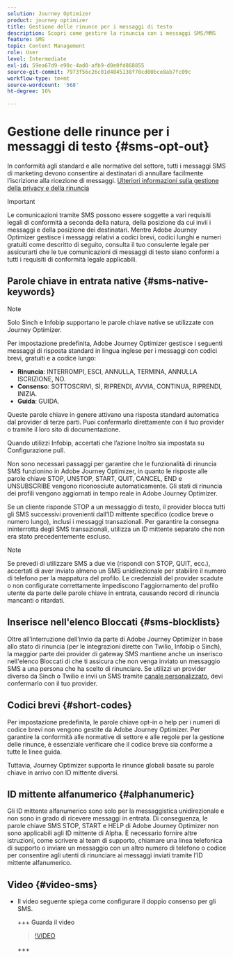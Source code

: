 ```yaml
---
solution: Journey Optimizer
product: journey optimizer
title: Gestione delle rinunce per i messaggi di testo
description: Scopri come gestire la rinuncia con i messaggi SMS/MMS
feature: SMS
topic: Content Management
role: User
level: Intermediate
exl-id: 59ea67d9-e90c-4ad0-afb9-d0e0fd868855
source-git-commit: 7973f56c26c01d4845138f70cd00bce8ab7fc09c
workflow-type: tm+mt
source-wordcount: '568'
ht-degree: 16%

---
```


# Gestione delle rinunce per i messaggi di testo {#sms-opt-out}

In conformità agli standard e alle normative del settore, tutti i messaggi SMS di marketing devono consentire ai destinatari di annullare facilmente l’iscrizione alla ricezione di messaggi. [Ulteriori informazioni sulla gestione della privacy e della rinuncia](../privacy/opt-out.md)

>[!IMPORTANT]
>
>Le comunicazioni tramite SMS possono essere soggette a vari requisiti legali di conformità a seconda della natura, della posizione da cui invii i messaggi e della posizione dei destinatari. Mentre Adobe Journey Optimizer gestisce i messaggi relativi a codici brevi, codici lunghi e numeri gratuiti come descritto di seguito, consulta il tuo consulente legale per assicurarti che le tue comunicazioni di messaggi di testo siano conformi a tutti i requisiti di conformità legale applicabili.
>

## Parole chiave in entrata native {#sms-native-keywords}

>[!NOTE]
>
> Solo Sinch e Infobip supportano le parole chiave native se utilizzate con Journey Optimizer.

Per impostazione predefinita, Adobe Journey Optimizer gestisce i seguenti messaggi di risposta standard in lingua inglese per i messaggi con codici brevi, gratuiti e a codice lungo:

* **Rinuncia**: INTERROMPI, ESCI, ANNULLA, TERMINA, ANNULLA ISCRIZIONE, NO.
* **Consenso**: SOTTOSCRIVI, SÌ, RIPRENDI, AVVIA, CONTINUA, RIPRENDI, INIZIA.
* **Guida**: GUIDA.

Queste parole chiave in genere attivano una risposta standard automatica dal provider di terze parti. Puoi confermarlo direttamente con il tuo provider o tramite il loro sito di documentazione.

Quando utilizzi Infobip, accertati che l’azione Inoltro sia impostata su Configurazione pull.

Non sono necessari passaggi per garantire che le funzionalità di rinuncia SMS funzionino in Adobe Journey Optimizer, in quanto le risposte alle parole chiave STOP, UNSTOP, START, QUIT, CANCEL, END e UNSUBSCRIBE vengono riconosciute automaticamente. Gli stati di rinuncia dei profili vengono aggiornati in tempo reale in Adobe Journey Optimizer.

Se un cliente risponde STOP a un messaggio di testo, il provider blocca tutti gli SMS successivi provenienti dall’ID mittente specifico (codice breve o numero lungo), inclusi i messaggi transazionali. Per garantire la consegna ininterrotta degli SMS transazionali, utilizza un ID mittente separato che non era stato precedentemente escluso.


>[!NOTE]
>
>Se prevedi di utilizzare SMS a due vie (rispondi con STOP, QUIT, ecc.), accertati di aver inviato almeno un SMS unidirezionale per stabilire il numero di telefono per la mappatura del profilo. Le credenziali del provider scadute o non configurate correttamente impediscono l&#39;aggiornamento del profilo utente da parte delle parole chiave in entrata, causando record di rinuncia mancanti o ritardati.


## Inserisce nell&#39;elenco Bloccati {#sms-blocklists}

Oltre all’interruzione dell’invio da parte di Adobe Journey Optimizer in base allo stato di rinuncia (per le integrazioni dirette con Twilio, Infobip o Sinch), la maggior parte dei provider di gateway SMS mantiene anche un inserisco nell&#39;elenco Bloccati di che ti assicura che non venga inviato un messaggio SMS a una persona che ha scelto di rinunciare. Se utilizzi un provider diverso da Sinch o Twilio e invii un SMS tramite [canale personalizzato](../building-journeys/using-custom-actions.md), devi confermarlo con il tuo provider.


## Codici brevi {#short-codes}

Per impostazione predefinita, le parole chiave opt-in o help per i numeri di codice brevi non vengono gestite da Adobe Journey Optimizer. Per garantire la conformità alle normative di settore e alle regole per la gestione delle rinunce, è essenziale verificare che il codice breve sia conforme a tutte le linee guida.

Tuttavia, Journey Optimizer supporta le rinunce globali basate su parole chiave in arrivo con ID mittente diversi.

## ID mittente alfanumerico {#alphanumeric}

Gli ID mittente alfanumerico sono solo per la messaggistica unidirezionale e non sono in grado di ricevere messaggi in entrata. Di conseguenza, le parole chiave SMS STOP, START e HELP di Adobe Journey Optimizer non sono applicabili agli ID mittente di Alpha. È necessario fornire altre istruzioni, come scrivere al team di supporto, chiamare una linea telefonica di supporto o inviare un messaggio con un altro numero di telefono o codice per consentire agli utenti di rinunciare ai messaggi inviati tramite l’ID mittente alfanumerico.

## Video {#video-sms}

* Il video seguente spiega come configurare il doppio consenso per gli SMS.

  +++ Guarda il video

  >[!VIDEO](https://video.tv.adobe.com/v/3440287/?learn=on&captions=ita)

  +++
